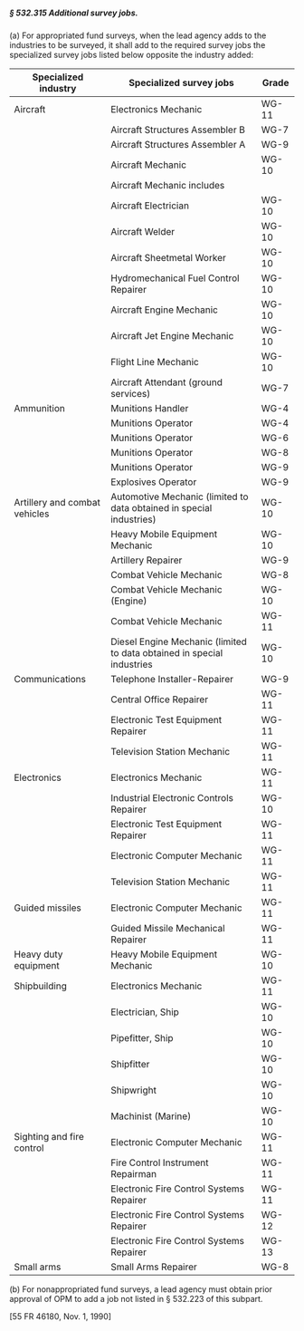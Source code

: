 ##### § 532.315 Additional survey jobs. #####

(a) For appropriated fund surveys, when the lead agency adds to the industries to be surveyed, it shall add to the required survey jobs the specialized survey jobs listed below opposite the industry added:

|    Specialized industry     |                       Specialized survey jobs                        |Grade|
|-----------------------------|----------------------------------------------------------------------|-----|
|          Aircraft           |                         Electronics Mechanic                         |WG-11|
|                             |                   Aircraft Structures Assembler B                    |WG-7 |
|                             |                   Aircraft Structures Assembler A                    |WG-9 |
|                             |                          Aircraft Mechanic                           |WG-10|
|                             |                      Aircraft Mechanic includes                      |     |
|                             |                         Aircraft Electrician                         |WG-10|
|                             |                           Aircraft Welder                            |WG-10|
|                             |                      Aircraft Sheetmetal Worker                      |WG-10|
|                             |                Hydromechanical Fuel Control Repairer                 |WG-10|
|                             |                       Aircraft Engine Mechanic                       |WG-10|
|                             |                     Aircraft Jet Engine Mechanic                     |WG-10|
|                             |                         Flight Line Mechanic                         |WG-10|
|                             |                 Aircraft Attendant (ground services)                 |WG-7 |
|         Ammunition          |                          Munitions Handler                           |WG-4 |
|                             |                          Munitions Operator                          |WG-4 |
|                             |                          Munitions Operator                          |WG-6 |
|                             |                          Munitions Operator                          |WG-8 |
|                             |                          Munitions Operator                          |WG-9 |
|                             |                         Explosives Operator                          |WG-9 |
|Artillery and combat vehicles| Automotive Mechanic (limited to data obtained in special industries) |WG-10|
|                             |                   Heavy Mobile Equipment Mechanic                    |WG-10|
|                             |                          Artillery Repairer                          |WG-9 |
|                             |                       Combat Vehicle Mechanic                        |WG-8 |
|                             |                   Combat Vehicle Mechanic (Engine)                   |WG-10|
|                             |                       Combat Vehicle Mechanic                        |WG-11|
|                             |Diesel Engine Mechanic (limited to data obtained in special industries|WG-10|
|       Communications        |                     Telephone Installer-Repairer                     |WG-9 |
|                             |                       Central Office Repairer                        |WG-11|
|                             |                  Electronic Test Equipment Repairer                  |WG-11|
|                             |                     Television Station Mechanic                      |WG-11|
|         Electronics         |                         Electronics Mechanic                         |WG-11|
|                             |               Industrial Electronic Controls Repairer                |WG-10|
|                             |                  Electronic Test Equipment Repairer                  |WG-11|
|                             |                     Electronic Computer Mechanic                     |WG-11|
|                             |                     Television Station Mechanic                      |WG-11|
|       Guided missiles       |                     Electronic Computer Mechanic                     |WG-11|
|                             |                  Guided Missile Mechanical Repairer                  |WG-11|
|    Heavy duty equipment     |                   Heavy Mobile Equipment Mechanic                    |WG-10|
|        Shipbuilding         |                         Electronics Mechanic                         |WG-11|
|                             |                          Electrician, Ship                           |WG-10|
|                             |                           Pipefitter, Ship                           |WG-10|
|                             |                              Shipfitter                              |WG-10|
|                             |                              Shipwright                              |WG-10|
|                             |                          Machinist (Marine)                          |WG-10|
|  Sighting and fire control  |                     Electronic Computer Mechanic                     |WG-11|
|                             |                  Fire Control Instrument Repairman                   |WG-11|
|                             |               Electronic Fire Control Systems Repairer               |WG-11|
|                             |               Electronic Fire Control Systems Repairer               |WG-12|
|                             |               Electronic Fire Control Systems Repairer               |WG-13|
|         Small arms          |                         Small Arms Repairer                          |WG-8 |

(b) For nonappropriated fund surveys, a lead agency must obtain prior approval of OPM to add a job not listed in § 532.223 of this subpart.

[55 FR 46180, Nov. 1, 1990]